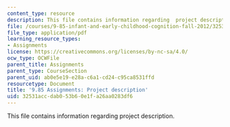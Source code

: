 ```yaml
---
content_type: resource
description: This file contains information regarding  project description.
file: /courses/9-85-infant-and-early-childhood-cognition-fall-2012/32531accdab053b60e1fa26aa0283df6_MIT9_85F12_final_project.pdf
file_type: application/pdf
learning_resource_types:
- Assignments
license: https://creativecommons.org/licenses/by-nc-sa/4.0/
ocw_type: OCWFile
parent_title: Assignments
parent_type: CourseSection
parent_uid: ab0e5e19-e28a-c6a1-cd24-c95ca8531ffd
resourcetype: Document
title: '9.85 Assignments: Project description'
uid: 32531acc-dab0-53b6-0e1f-a26aa0283df6
---
```

This file contains information regarding  project description.